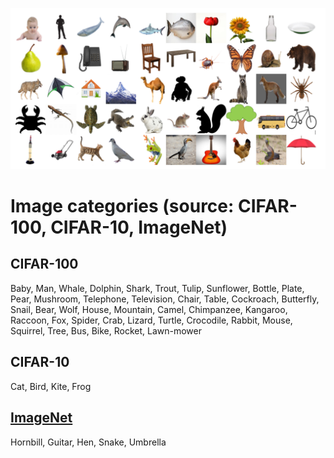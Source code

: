 ![Dataset preview](dataset.png "Dataset")

# Image categories (source: CIFAR-100, CIFAR-10, ImageNet)

## CIFAR-100
Baby, Man, Whale, Dolphin, Shark, Trout, Tulip, Sunflower, Bottle, Plate, Pear, Mushroom, Telephone, Television, Chair, Table, Cockroach, Butterfly, Snail, Bear, Wolf, House, Mountain, Camel, Chimpanzee, Kangaroo, Raccoon, Fox, Spider, Crab, Lizard, Turtle, Crocodile, Rabbit, Mouse, Squirrel, Tree, Bus, Bike, Rocket, Lawn-mower

## CIFAR-10
Cat, Bird, Kite, Frog

## [ImageNet](https://gist.github.com/yrevar/942d3a0ac09ec9e5eb3a)
Hornbill, Guitar, Hen, Snake, Umbrella
